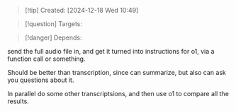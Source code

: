 
>[!tip] Created: [2024-12-18 Wed 10:49]

>[!question] Targets: 

>[!danger] Depends: 

send the full audio file in, and get it turned into instructions for o1, via a function call or something.

Should be better than transcription, since can summarize, but also can ask you questions about it.

In parallel do some other transcriptsions, and then use o1 to compare all the results. 
